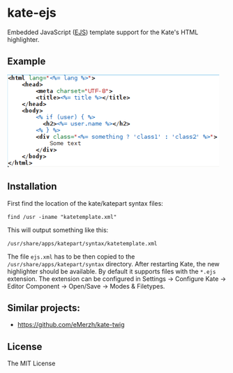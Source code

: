 # kate-ejs

Embedded JavaScript ([EJS][ejs]) template support for the
Kate's HTML highlighter.

[ejs]:https://github.com/mde/ejs

## Example

![Example](example/file.png)

## Installation

First find the location of the kate/katepart syntax files:

    find /usr -iname "katetemplate.xml"

This will output something like this:

    /usr/share/apps/katepart/syntax/katetemplate.xml

The file `ejs.xml` has to be then copied to the
`/usr/share/apps/katepart/syntax` directory. After restarting
Kate, the new highlighter should be available. By default it supports
files with the `*.ejs` extension. The extension can be configured in
Settings -> Configure Kate -> Editor Component -> Open/Save ->
Modes & Filetypes.

## Similar projects:

 * <https://github.com/eMerzh/kate-twig>

## License

The MIT License
